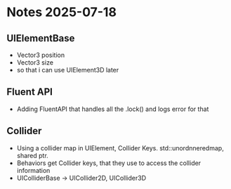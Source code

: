 # Notes 2025-07-18

## UIElementBase 

- Vector3 position 
- Vector3 size
- so that i can use UIElement3D later


## Fluent API 

- Adding FluentAPI that handles all the .lock() and logs error for that

## Collider 

- Using a collider map in UIElement, Collider Keys. std::unordnneredmap, shared ptr.
- Behaviors get Collider keys, that they use to access the collider information
- UIColliderBase -> UICollider2D, UICollider3D
  